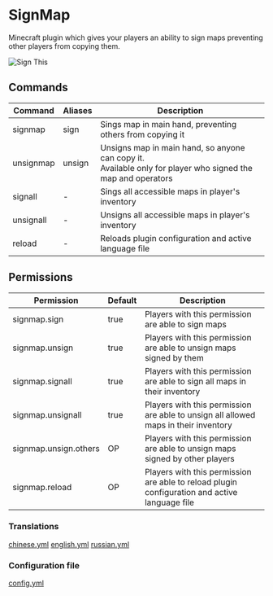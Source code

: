 # SignMap
Minecraft plugin which gives your players an ability to sign maps preventing other players from copying them.

<div style="text-align:center max-width: 500"><img src="https://i.imgur.com/NesIUH2.png" alt="Sign This"/></div>

## Commands
| Command | Aliases | Description |
| --- | --- | --- |
| signmap | sign | Sings map in main hand, preventing others from copying it |
| unsignmap | unsign | Unsigns map in main hand, so anyone can copy it. <br>Available only for player who signed the map and operators |
| signall | - | Sings all accessible maps in player's inventory |
| unsignall | - | Unsigns all accessible maps in player's inventory |
| reload | - | Reloads plugin configuration and active language file |

## Permissions
| Permission | Default | Description |
| --- | --- | --- |
| signmap.sign | true | Players with this permission are able to sign maps |
| signmap.unsign | true | Players with this permission are able to unsign maps signed by them |
| signmap.signall | true | Players with this permission are able to sign all maps in their inventory |
| signmap.unsignall | true | Players with this permission are able to unsign all allowed maps in their inventory |
| signmap.unsign.others | OP | Players with this permission are able to unsign maps signed by other players |
| signmap.reload | OP | Players with this permission are able to reload plugin configuration and active language file |

### Translations
[chinese.yml](https://github.com/CatAndPaste/SignMap/blob/main/src/main/resources/languages/chinese.yml)
[english.yml](https://github.com/CatAndPaste/SignMap/blob/main/src/main/resources/languages/english.yml)
[russian.yml](https://github.com/CatAndPaste/SignMap/blob/main/src/main/resources/languages/russian.yml)

### Configuration file
[config.yml](https://github.com/CatAndPaste/SignMap/blob/main/src/main/resources/config.yml)
